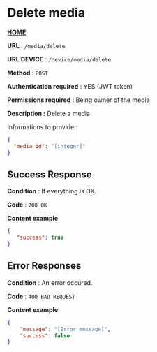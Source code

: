 # Delete media
**[HOME](../README.md)**

**URL** : `/media/delete`

**URL DEVICE** : `/device/media/delete`

**Method** : `POST`

**Authentication required** : YES (JWT token)

**Permissions required** : Being owner of the media

**Description :**
Delete a media


Informations to provide :

```json
{
  "media_id": "[integer]"
}
```

## Success Response

**Condition** : If everything is OK.

**Code** : `200 OK`

**Content example**

```json
{
   "success": true
}
```

## Error Responses

**Condition** : An error occured.

**Code** : `400 BAD REQUEST`

**Content example**

```json
{
    "message": "[Error message]",
    "success": false
}
```